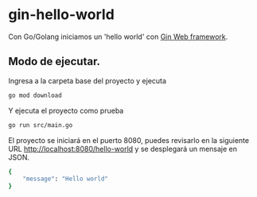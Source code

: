 # gin-hello-world
Con Go/Golang iniciamos un 'hello world' con [Gin Web framework](https://github.com/gin-gonic/gin#installation).

## Modo de ejecutar. 
Ingresa a la carpeta base del proyecto y ejecuta
```bash 
go mod download
```

Y ejecuta el proyecto como prueba
```bash 
go run src/main.go
```

El proyecto se iniciará en el puerto 8080, puedes revisarlo en la siguiente URL [http://localhost:8080/hello-world](http://localhost:8080/hello-world) y se desplegará un mensaje en JSON.
```bash 
{
    "message": "Hello world"
}
```